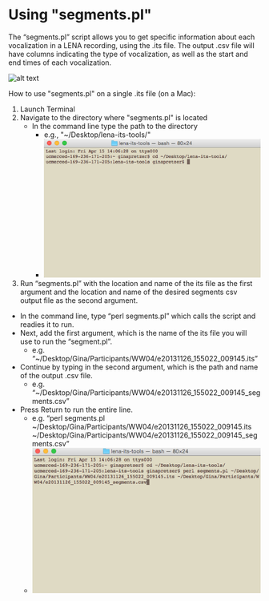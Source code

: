 # Using "segments.pl" #

The “segments.pl” script allows you to get specific information about each vocalization in a LENA recording, using the .its file. The output .csv file will have columns indicating the type of vocalization, as well as the start and end times of each vocalization.

![alt text](/https://github.com/gpretzer/DocumentationPics/blob/master/Segments_Pic1.jpg "Title")

How to use "segments.pl" on a single .its file (on a Mac):

1. Launch Terminal
2. Navigate to the directory where "segments.pl" is located
   * In the command line type the path to the directory
     * e.g., "~/Desktop/lena-its-tools/"
     * ![alt text](https://github.com/gpretzer/DocumentationPics/blob/master/Segments_Pic2.jpg "Title")
3. Run “segments.pl” with the location and name of the its file as the first argument and the location and name of the desired segments csv output file as the second argument.
  * In the command line, type “perl segments.pl” which calls the script and readies it to run.
  * Next, add the first argument, which is the name of the its file you will use to run the “segment.pl”.
    * e.g. “~/Desktop/Gina/Participants/WW04/e20131126\_155022\_009145.its”
  * Continue by typing in the second argument, which is the path and name of the output .csv file.
    * e.g. “~/Desktop/Gina/Participants/WW04/e20131126\_155022\_009145\_segments.csv”
  * Press Return to run the entire line.
    * e.g. “perl segments.pl ~/Desktop/Gina/Participants/WW04/e20131126\_155022\_009145.its ~/Desktop/Gina/Participants/WW04/e20131126\_155022\_009145\_segments.csv”
    * ![alt text](https://github.com/gpretzer/DocumentationPics/blob/master/Segments_Pic3.jpg "Title")


